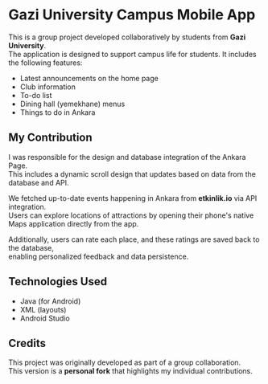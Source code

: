 # Gazi University Campus Mobile App

This is a group project developed collaboratively by students from **Gazi University**.  
The application is designed to support campus life for students. It includes the following features:

- Latest announcements on the home page  
- Club information  
- To-do list  
- Dining hall (yemekhane) menus  
- Things to do in Ankara

## My Contribution

I was responsible for the design and database integration of the Ankara Page.  
This includes a dynamic scroll design that updates based on data from the database and API.  

We fetched up-to-date events happening in Ankara from **etkinlik.io** via API integration.  
Users can explore locations of attractions by opening their phone's native Maps application directly from the app.

Additionally, users can rate each place, and these ratings are saved back to the database,  
enabling personalized feedback and data persistence.


## Technologies Used

- Java (for Android)
- XML (layouts)
- Android Studio

## Credits

This project was originally developed as part of a group collaboration.  
This version is a **personal fork** that highlights my individual contributions.
